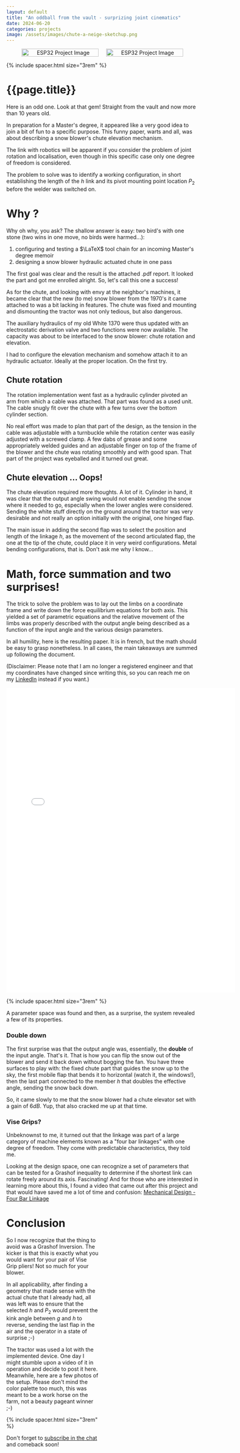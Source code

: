 ```yaml
---
layout: default
title: "An oddball from the vault - surprizing joint cinematics"
date: 2024-06-20
categories: projects
image: /assets/images/chute-a-neige-sketchup.png
---
```


<div style="display: flex; justify-content: center; gap: 20px; flex-wrap: wrap;">
  <div style="flex: 1; text-align: center; max-width: 40%;">
    <img src="{{ '/assets/images/chute-a-neige-sketchup.png' | relative_url }}" 
         alt="ESP32 Project Image" style="width: 100%; height: auto;">
  </div>
  <div style="flex: 1; text-align: center; max-width: 40%;">
    <img src="{{ '/assets/images/chute-a-neige-tikz.png' | relative_url }}" 
         alt="ESP32 Project Image" style="width: 100%; height: auto;">
  </div>
</div>

{% include spacer.html size="3rem" %}

# {{page.title}}

Here is an odd one. Look at that gem! Straight from the vault and now
more than 10 years old.

In preparation for a Master's degree, it appeared like a very good idea
to join a bit of fun to a specific purpose. This funny paper, warts and
all, was about describing a snow blower's chute elevation mechanism. 

The link with robotics will be apparent if you consider the problem of
joint rotation and localisation, even though in this specific case only one
degree of freedom is considered.

The problem to solve was to identify a working configuration, in short
establishing the length of the $h$ link and its pivot mounting point
location $P_2$ before the welder was switched on.

# Why ?

Why oh why, you ask? The shallow answer is easy: two bird's with one stone (two wins in one move,
no birds were harmed...):
 
1. configuring and testing a $\LaTeX$ tool chain for an incoming Master's degree memoir
1. designing a snow blower hydraulic actuated chute in one pass

The first goal was clear and the result is the attached .pdf report. It
looked the part and got me enrolled alright. So, let's call this one
a success!

As for the chute, and looking with envy at the neighbor's machines,
it became clear that the new (to me) snow blower from the 1970's it
came attached to was a bit lacking in features. The chute was fixed
and mounting and dismounting the tractor was not only tedious, but
also dangerous.

The auxiliary hydraulics of my old White 1370 were thus updated with an
electrostatic derivation valve and two functions were now available. The
capacity was about to be interfaced to the snow blower: chute rotation
and elevation.

I had to configure the elevation mechanism and somehow attach it to an
hydraulic actuator. Ideally at the proper location. On the first try.

## Chute rotation

The rotation implementation went fast as a hydraulic cylinder pivoted
an arm from which a cable was attached. That part was found as a used
unit. The cable snugly fit over the chute with a few turns over the
bottom cylinder section.

No real effort was made to plan that part of the design, as the tension
in the cable was adjustable with a turnbuckle while the rotation center
was easily adjusted with a screwed clamp. A few dabs of grease and some
appropriately welded guides and an adjustable finger on top of the frame
of the blower and the chute was rotating smoothly and with good span.
That part of the project was eyeballed and it turned out great.

## Chute elevation ... Oops!

The chute elevation required more thoughts. A lot of it. Cylinder in
hand, it was clear that the output angle swing would not enable sending
the snow where it needed to go, especially when the lower angles were
considered. Sending the white stuff directly on the ground around the
tractor was very desirable and not really an option initially with the
original, one hinged flap.

The main issue in adding the second flap was to select the position and
length of the linkage $h$, as the movement of the second articulated
flap, the one at the tip of the chute, could place it in very weird
configurations. Metal bending configurations, that is. Don't ask me why
I know...

# Math, force summation and two surprises!

The trick to solve the problem was to lay out the limbs on a coordinate
frame and write down the force equilibrium equations for both axis. This
yielded a set of parametric equations and the relative movement of the
limbs was properly described with the output angle being described as
a function of the input angle and the various design parameters.

In all humility, here is the resulting paper. It is in french, but the
math should be easy to grasp nonetheless. In all cases, the main takeaways
are summed up following the document.

(Disclaimer: Please note that I am no longer a registered engineer and that my
coordinates have changed since writing this, so you can reach me on my
[LinkedIn](https://linkedin.com/in/francoisperron) instead if you want.)

<div class="pdf-container">
  <a href="{{ site.baseurl }}/assets/docs/EtudeGeometriqueDeflecteur_0v3.pdf" target="_blank">
    <iframe src="{{ site.baseurl }}/assets/docs/EtudeGeometriqueDeflecteur_0v3.pdf" class="pdf-preview" title="PDF Preview"></iframe>
  </a>
</div>

<style>
.pdf-container {
  position: relative;
  display: inline-block;
  overflow: hidden;
  width: 600px; /* Initial width for the preview */
  height: 800px; /* Initial height for the preview */
  transition: width 0.3s ease, height 0.3s ease;
}

.pdf-container:hover {
  width: 800px; /* Enlarged width on hover */
  height: 800px; /* Enlarged height on hover */
}

.pdf-preview {
  width: 100%;
  height: 100%;
  border: none;
}

.pdf-container a {
  position: absolute;
  top: 0;
  left: 0;
  width: 100%;
  height: 100%;
  display: block;
}
</style>

{% include spacer.html size="3rem" %}

A parameter space was found and then, as a surprise, the system revealed
a few of its properties.

### Double down

The first surprise was that the output angle was, essentially, the
**double** of the input angle. That's it. That is how you can flip the
snow out of the blower and send it back down without bogging the fan. You
have three surfaces to play with: the fixed chute part that guides the
snow up to the sky, the first mobile flap that bends it to horizontal
(watch it, the windows!), then the last part connected to the member $h$
that doubles the effective angle, sending the snow back down.

So, it came slowly to me that the snow blower had a chute elevator set
with a gain of $6dB$. Yup, that also cracked me up at that time.

### Vise Grips?

Unbeknownst to me, it turned out that the linkage was part of a large
category of machine elements known as a "four bar linkages" with one
degree of freedom. They come with predictable characteristics, they
told me.

Looking at the design space, one can recognize a set of parameters
that can be tested for a Grashof inequality to determine if the
shortest link can rotate freely around its axis. Fascinating! And
for those who are interested in learning more about this, I found
a video that came out after this project and that would have saved
me a lot of time and confusion: [Mechanical Design - Four Bar
Linkage](https://www.youtube.com/watch?v=CZuBeBztzSY)

# Conclusion

<div class="image-stack-wrapper-short">
  <div class="diagonal-stack">
    <img 
      src="{{ '/assets/images/chute-zoom.jpg' | relative_url }}" 
      alt="Zoomed View of Chute" 
      class="stacked-image diagonal-image" 
      onclick="openImage('{{ '/assets/images/chute-zoom.jpg' | relative_url }}')">
    <img 
      src="{{ '/assets/images/chute-hydraulics.jpg' | relative_url }}" 
      alt="Hydraulic Electrostatic Vane" 
      class="stacked-image diagonal-image" 
      onclick="openImage('{{ '/assets/images/chute-hydraulic.jpg' | relative_url }}')">
    <img 
      src="{{ '/assets/images/chute-handle.jpg' | relative_url }}" 
      alt="Lever of Chute" 
      class="stacked-image diagonal-image" 
      onclick="openImage('{{ '/assets/images/chute-handle.jpg' | relative_url }}')">
    <img 
      src="{{ '/assets/images/chute-overall.jpg' | relative_url }}" 
      alt="Overall Snow Blower View" 
      class="stacked-image diagonal-image" 
      onclick="openImage('{{ '/assets/images/chute-overall.jpg' | relative_url }}')">
  </div>
</div>

<script>
  function openImage(url) {
    const imageWindow = window.open();
    imageWindow.document.write(
      `<img src="${url}" style="width: auto; height: auto; display: block; margin: 0 auto;">`
    );
    imageWindow.document.title = "Image Viewer";
  }
</script>

<style>
/* Wrapper for the stack */
.image-stack-wrapper-short {
  float: right;
  width: 50%; /* Adjust as needed */
  margin-left: 10px;
  shape-outside: polygon(0% 0%, 90% 0%, 90% 90%, 0% 90%);
  clip-path: polygon(-10% -10%, 110% -10%, 110% 110%, -10% 110%); /* Larger polygon */
  height: 600px;
}

/* Stacking container */
.diagonal-stack {
  position: relative;
  width: 50%;
  height: auto; /* Dynamically adjust based on stacked images */
}

/* Individual images */
.stacked-image {
  width: 100%; /* Adjust width to fit the container */
  height: auto; /* Maintain aspect ratio */
  border-radius: 5px;
  //box-shadow: 0px 4px 6px rgba(0, 0, 0, 0.3);
  position: absolute; /* Allows for diagonal positioning */
  transition: transform 0.2s ease-in-out, z-index 0.2s ease-in-out;
}

/* Positioning each image diagonally */
.diagonal-image:nth-child(1) {
  top: 0px;
  left: 0px;
  z-index: 4;
}
.diagonal-image:nth-child(2) {
  top: 50px; /* Slight downward offset */
  left: 30px; /* Slight rightward offset */
  z-index: 3;
}
.diagonal-image:nth-child(3) {
  top: 100px;
  left: 60px;
  z-index: 2;
}
.diagonal-image:nth-child(4) {
  top: 150px;
  left: 90px;
  z-index: 1;
}

/* Hover effect for zoom and focus */
.stacked-image:hover {
  transform: scale(1.05);
  z-index: 5; /* Bring hovered image to the front */
}
</style>

So I now recognize that the thing to avoid was a Grashof Inversion. The
kicker is that this is exactly what you would want for your pair of Vise
Grip pliers! Not so much for your blower.

In all applicability, after finding a geometry that made sense with the
actual chute that I already had, all was left was to ensure that the
selected $h$ and $P_2$ would prevent the kink angle between $g$ and $h$
to reverse, sending the last flap in the air and the operator in a state
of surprise ;-)

The tractor was used a lot with the implemented device. One day I
might stumble upon a video of it in operation and decide to post it
here. Meanwhile, here are a few photos of the setup. Please don't mind
the color palette too much, this was meant to be a work horse on the farm,
not a beauty pageant winner ;-)

{% include spacer.html size="3rem" %}

Don't forget to <a href="javascript:;"
onclick="tidioChatApi.display(true);tidioChatApi.open()">subscribe in
the chat</a> and comeback soon!
